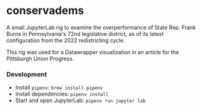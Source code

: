 # conservadems

A small JupyterLab rig to examine the overperformance of State Rep.
Frank Burns in Pennsylvania's 72nd legislative district, as of its
latest configuration from the 2022 redistricting cycle.

This rig was used for a Datawrapper visualization in an article for the
Pittsburgh Union Progress.

### Development

- Install `pipenv`: `brew install pipenv`
- Install dependencies: `pipenv install`
- Start and open JupyterLab: `pipenv run jupyter lab`

